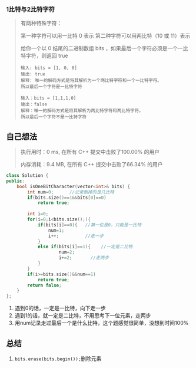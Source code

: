### 1比特与2比特字符

> 有两种特殊字符：
>
> 第一种字符可以用一比特 0 表示
> 第二种字符可以用两比特（10 或 11）表示
>
> 给你一个以 0 结尾的二进制数组 bits ，如果最后一个字符必须是一个一比特字符，则返回 true
>
> ```
> 输入: bits = [1, 0, 0]
> 输出: true
> 解释: 唯一的解码方式是将其解析为一个两比特字符和一个一比特字符。
> 所以最后一个字符是一比特字符
> ```
>
> ```
> 输入：bits = [1,1,1,0]
> 输出：false
> 解释：唯一的解码方式是将其解析为两比特字符和两比特字符。
> 所以最后一个字符不是一比特字符
> ```


## 自己想法

> 执行用时：0 ms, 在所有 C++ 提交中击败了100.00% 的用户
>
> 内存消耗：9.4 MB, 在所有 C++ 提交中击败了66.34% 的用户

```c++
class Solution {
public:
    bool isOneBitCharacter(vector<int>& bits) {  
        int num=0;      //记录删掉的是几比特
        if(bits.size()==1&&bits[0]==0)
            return true;  
        
        int i=0;
        for(i=0;i<bits.size();){
            if(bits[i]==0){   //第一位是0，只能是一比特
                num=1;
                i++;		  //走一步
            }
            else if(bits[i]==1){    //一定是二比特
                    num=2;
                    i+=2;		//走两步
            }
        }
        if(i>=bits.size()&&num==1)
            return true;
        return false;
    }
};
```

1. 遇到0的话，一定是一比特，向下走一步
2. 遇到1的话，就一定是二比特，不用思考下一位元素，走两步
3. 用num记录走过最后一个是什么比特，这个题感觉很简单，没想到时间100%

## 总结

1. `bits.erase(bits.begin());`删除元素